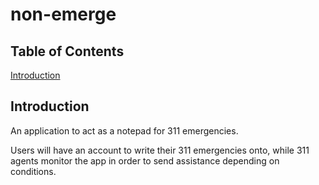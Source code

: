# non-emerge

## Table of Contents

[Introduction](#introduction)



## Introduction

An application to act as a notepad for 311 emergencies.

Users will have an account to write their 311 emergencies onto, while 311 agents monitor the app in order to send assistance depending on conditions.
